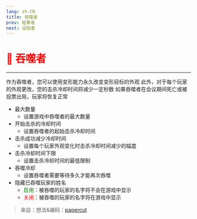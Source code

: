 ```yaml
---
lang: zh-CN
title: 吞噬者
prev: 眩晕者
next: 设陷者
---
```


# <font color="red">👹 <b>吞噬者</b></font> <Badge text="Hindering" type="tip" vertical="middle"/>

***

作为吞噬者，您可以使用变形能力永久改变变形目标的外观 此外，对于每个玩家的外观更改，您的击杀冷却时间将减少一定秒数 如果吞噬者在会议期间死亡或被投票出局，玩家将恢复正常

- 最大数量
  - 设置游戏中吞噬者的最大数量
- 开始击杀的冷却时间
  - 设置吞噬者的起始击杀冷却时间
- 击杀成功减少冷却时间
  - 设置每个玩家外观变化时击杀冷却时间减少的幅度
- 击杀冷却时间下限
  - 设置击杀冷却时间的最低限制
- 吞噬冷却
  - 设置吞噬者需要等待多久才能再次吞噬
- 隐藏已吞噬玩家的姓名
  - <font color=green>启用</font>：被吞噬的玩家的名字将不会在游戏中显示
  - <font color=red>关闭</font>：被吞噬的玩家的名字将在游戏中显示

> 来自：想法&编码：[papercut](https://github.com/lars-wu)
